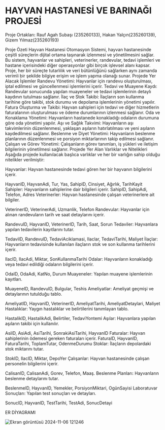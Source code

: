 # HAYVAN HASTANESİ VE BARINAĞI PROJESİ

Proje Ortakları:
Rauf Agah Subaşı (235260133),
Hakan Yalçın(235260139),
Gizem Yılmaz(235260193)

Proje Özeti
Hayvan Hastanesi Otomasyon Sistemi, hayvan hastanesinde çeşitli süreçlerin dijital ortama taşınarak izlenmesi ve yönetilmesini sağlar. Bu sistem, hayvanlar ve sahipleri, veterinerler, randevular, tedavi işlemleri ve hastane içerisindeki diğer operasyonlar gibi birçok işlevsel alanı kapsar. Proje, her bir süreçte tutarlılık ve veri bütünlüğünü sağlarken aynı zamanda verimli bir şekilde bilgiye erişim ve işlem yapma olanağı sunar.
Projede Yer Alacak İşlemler
Randevu Yönetimi: Hayvanlar için randevu oluşturulması, iptal edilmesi ve güncellenmesi işlemlerini içerir.
Tedavi ve Muayene Kaydı: Randevular sonucunda yapılan muayeneler ve tedavi işlemlerinin detaylı kaydının tutulması sağlanır.
İlaç ve Stok Takibi: İlaçların son kullanma tarihine göre takibi, stok durumu ve depolama işlemlerinin yönetimi yapılır.
Fatura Oluşturma ve Takibi: Hayvan sahipleri için tedavi ve diğer hizmetlerin faturalarının oluşturulması ve ödeme durumlarının izlenmesi sağlanır.
Oda ve Konaklama Yönetimi: Hayvanların hastanede konakladığı odaların durumuna göre oda yönetimi yapılır.
Aşı ve Sağlık Takvimi: Hayvanların aşı takvimlerinin düzenlenmesi, yaklaşan aşıların hatırlatılması ve yeni aşıların kaydedilmesi sağlanır.
Beslenme ve Diyet Yönetimi: Hayvanların beslenme planlarının düzenlenmesi ve porsiyon miktarlarının takip edilmesi sağlanır.
Çalışan ve Görev Yönetimi: Çalışanların görev tanımları, iş yükleri ve iletişim bilgilerinin yönetilmesi sağlanır.
Projede Yer Alan Varlıklar ve Nitelikleri
Aşağıda projede kullanılacak başlıca varlıklar ve her bir varlığın sahip olduğu nitelikler verilmiştir:

Hayvanlar: Hayvan hastanesinde tedavi gören her bir hayvanın bilgilerini içerir.

HayvanID, HayvanAdi, Tur, Yas, SahipID, Cinsiyet, Ağırlık, TarihKayit
Sahipler: Hayvanların sahiplerine dair bilgileri içerir.
SahipID, SahipAdi, Telefon, Adres
Veterinerler: Hayvan hastanesinde çalışan veterinerlere ait bilgiler.

VeterinerID, VeterinerAdi, Uzmanlik, Telefon
Randevular: Hayvanlar için alınan randevuların tarih ve saat detaylarını içerir.

RandevuID, HayvanID, VeterinerID, Tarih, Saat, Sorun
Tedaviler: Hayvanlara yapılan tedavilerin kayıtlarını tutar.

TedaviID, RandevuID, TedaviAciklamasi, Ilaclar, TedaviTarihi, Maliyet
İlaçlar: Hayvanların tedavisinde kullanılan ilaçların stok ve son kullanma tarihlerini içerir.

IlacID, IlacAdi, Miktar, SonKullanmaTarihi
Odalar: Hayvanların konakladığı veya tedavi edildiği odaların bilgilerini içerir.

OdaID, OdaAdi, KatNo, Durum
Muayeneler: Yapılan muayene işlemlerinin kayıtları.

MuayeneID, RandevuID, Bulgular, Teshis
Ameliyatlar: Ameliyat geçmişi ve detaylarının tutulduğu tablo.

AmeliyatID, HayvanID, VeterinerID, AmeliyatTarihi, AmeliyatDetaylari, Maliyet
Hastalıklar: Yaygın hastalıklar ve belirtilerini tanımlayan tablo.

HastalikID, HastalikAdi, Belirtiler, TedaviYontemi
Aşılar: Hayvanlara yapılan aşıların takibi için kullanılır.

AsiID, AsiAdi, AsiTarihi, SonrakiAsiTarihi, HayvanID
Faturalar: Hayvan sahiplerinin ödemesi gereken faturaları içerir.
FaturaID, HayvanID, FaturaTarihi, ToplamTutar, OdenmeDurumu
Stoklar: İlaçların depolardaki stok miktarını tutar.

StokID, IlacID, Miktar, DepoYer
Çalışanlar: Hayvan hastanesinde çalışan personelin bilgilerini içerir.

CalisanID, CalisanAdi, Gorev, Telefon, Maaş.
Beslenme Planları: Hayvanların beslenme detaylarını tutar.

BeslenmeID, HayvanID, Yemekler, PorsiyonMiktari, OgünSayisi
Laboratuvar Sonuçları: Yapılan test sonuçları ve detayları.

SonucID, HayvanID, TestTarihi, TestAdi, SonucDetayi

ER DİYAGRAMI



![Ekran görüntüsü 2024-11-06 121246](https://github.com/user-attachments/assets/a41b2bca-6935-483a-aacd-14b754e13854)

